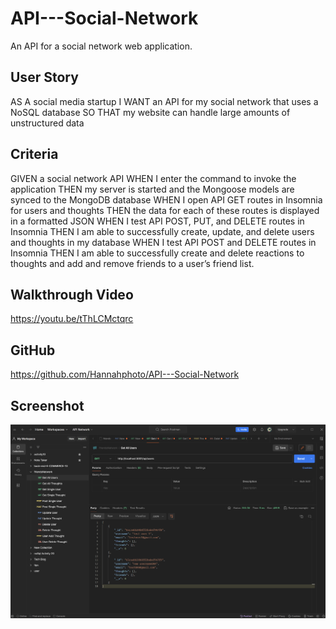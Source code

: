 # API---Social-Network

An API for  a social network web application. 

## User Story

AS A social media startup
I WANT an API for my social network that uses a NoSQL database
SO THAT my website can handle large amounts of unstructured data

## Criteria

GIVEN a social network API
WHEN I enter the command to invoke the application
THEN my server is started and the Mongoose models are synced to the MongoDB database
WHEN I open API GET routes in Insomnia for users and thoughts
THEN the data for each of these routes is displayed in a formatted JSON
WHEN I test API POST, PUT, and DELETE routes in Insomnia
THEN I am able to successfully create, update, and delete users and thoughts in my database
WHEN I test API POST and DELETE routes in Insomnia
THEN I am able to successfully create and delete reactions to thoughts and add and remove friends to a user’s friend list.

## Walkthrough Video

https://youtu.be/tThLCMctqrc

## GitHub

https://github.com/Hannahphoto/API---Social-Network

## Screenshot

<div align="center">
    <img src="./images/postman.png" href = "Screenshot of the Postman GET Route." />
    </div>

